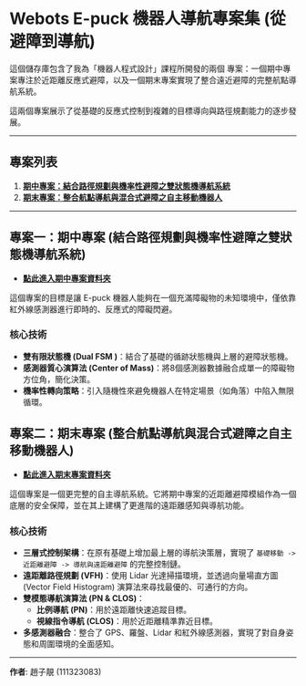 # Webots E-puck 機器人導航專案集 (從避障到導航)

這個儲存庫包含了我為「機器人程式設計」課程所開發的兩個
專案：一個期中專案專注於近距離反應式避障，以及一個期末專案實現了整合遠近避障的完整航點導航系統。

這兩個專案展示了從基礎的反應式控制到複雜的目標導向與路徑規劃能力的逐步發展。

---

## 專案列表

1.  **[期中專案：結合路徑規劃與機率性避障之雙狀態機導航系統](./midterm_project/)**
2.  **[期末專案：整合航點導航與混合式避障之自主移動機器人](./final_project/)**

---

## 專案一：期中專案 (結合路徑規劃與機率性避障之雙狀態機導航系統)

* **[點此進入期中專案資料夾](./midterm_project/)**

這個專案的目標是讓 E-puck 機器人能夠在一個充滿障礙物的未知環境中，僅依靠紅外線感測器進行即時的、反應式的障礙閃避。

### 核心技術

* **雙有限狀態機 (Dual FSM )**：結合了基礎的循跡狀態機與上層的避障狀態機。
* **感測器質心演算法 (Center of Mass)**：將8個感測器數據融合成單一的障礙物方位角，簡化決策。
* **機率性轉向策略**：引入隨機性來避免機器人在特定場景（如角落）中陷入無限循環。

## 專案二：期末專案 (整合航點導航與混合式避障之自主移動機器人)

* **[點此進入期末專案資料夾](./final_project/)**

這個專案是一個更完整的自主導航系統。它將期中專案的近距離避障模組作為一個底層的安全保障，並在其上建構了更進階的遠距離感知與導航功能。

### 核心技術

* **三層式控制架構**：在原有基礎上增加最上層的導航決策層，實現了 `基礎移動 -> 近距離避障 -> 導航與遠距離避障` 的完整控制鏈。
* **遠距離路徑規劃 (VFH)**：使用 Lidar 光達掃描環境，並透過向量場直方圖 (Vector Field Histogram) 演算法來尋找最優的、可通行的方向。
* **雙模態導航演算法 (PN & CLOS)**：
    * **比例導航 (PN)**：用於遠距離快速追蹤目標。
    * **視線指令導航 (CLOS)**：用於近距離精準靠近目標。
* **多感測器融合**：整合了 GPS、羅盤、Lidar 和紅外線感測器，實現了對自身姿態和周圍環境的全面感知。

---

**作者**: 趙子靚 (111323083)
